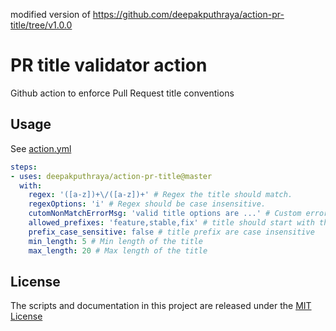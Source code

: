 modified version of https://github.com/deepakputhraya/action-pr-title/tree/v1.0.0

# PR title validator action
Github action to enforce Pull Request title conventions

## Usage

See [action.yml](./action.yml)

```yaml
steps:
- uses: deepakputhraya/action-pr-title@master
  with:
    regex: '([a-z])+\/([a-z])+' # Regex the title should match.
    regexOptions: 'i' # Regex should be case insensitive.
    cutomNonMatchErrorMsg: 'valid title options are ...' # Custom error message if regex fails.
    allowed_prefixes: 'feature,stable,fix' # title should start with the given prefix
    prefix_case_sensitive: false # title prefix are case insensitive
    min_length: 5 # Min length of the title
    max_length: 20 # Max length of the title
```

## License
The scripts and documentation in this project are released under the [MIT License](./LICENSE)
